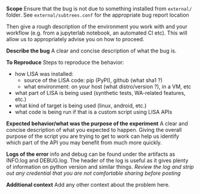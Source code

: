 **Scope**
Ensure that the bug is not due to something installed from ``external/``
folder.  See ``external/subtrees.conf`` for the appropriate bug report location 

Then give a rough description of the environment you work with and your
workflow (e.g. from a jupyterlab notebook, an automated CI etc). This will
allow us to appropriately advise you on how to proceed.

**Describe the bug**
A clear and concise description of what the bug is.

**To Reproduce**
Steps to reproduce the behavior:
* how LISA was installed:
  * source of the LISA code: pip (PyPI), github (what sha1 ?)
  * what environment: on your host (what distro/version ?), in a VM, etc
* what part of LISA is being used (synthetic tests, WA-related features, etc.)
* what kind of target is being used (linux, android, etc.)
* what code is being run if that is a custom script using LISA APIs

**Expected behavior/what was the purpose of the experiment**
A clear and concise description of what you expected to happen.
Giving the overall purpose of the script you are trying to get to work can help
us identify which part of the API you may benefit from much more quickly.

**Logs of the error**
info and debug can be found under the artifacts as INFO.log and DEBUG.log.
The header of the log is useful as it gives plenty of information on python
version and similar things.
*Review the log and strip out any credential that you are not comfortable
sharing before posting*

**Additional context**
Add any other context about the problem here.
